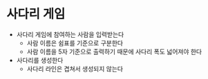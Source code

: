 # 사다리 게임
- 사다리 게임에 참여하는 사람을 입력받는다
  - 사람 이름은 쉼표를 기준으로 구분한다
  - 사람 이름을 5자 기준으로 출력하기 때문에 사다리 폭도 넓어져야 한다
- 사다리를 생성한다
  - 사다리 라인은 겹쳐서 생성되지 않는다